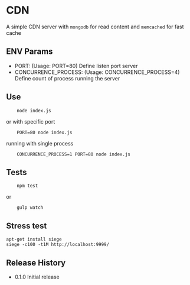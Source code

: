 CDN
===

A simple CDN server with `mongodb` for read content and `memcached` for fast cache

## ENV Params
 - PORT: (Usage: PORT=80) Define listen port server
 - CONCURRENCE_PROCESS: (Usage: CONCURRENCE_PROCESS=4) Define count of process running the server

## Use

```shell
	node index.js
```

or with specific port

```shell
	PORT=80 node index.js
```

running with single process

```shell
	CONCURRENCE_PROCESS=1 PORT=80 node index.js
```

## Tests

```shell
	npm test
```

or

```shell
	gulp watch
```

## Stress test

```shell
apt-get install siege
siege -c100 -t1M http://localhost:9999/
```

## Release History
* 0.1.0 Initial release